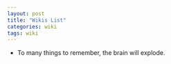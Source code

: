 ```yaml
---
layout: post
title: "Wikis List"
categories: wiki
tags: wiki
---
```



- To many things to remember, the brain will explode.
